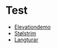 # Test

- [Elevationdemo](https://torbjornt.github.io/elev.html)
- [Stølstrim](https://torbjornt.github.io/stoelstrim.html)
- [Langturar](https://torbjornt.github.io/turforslag.html)

